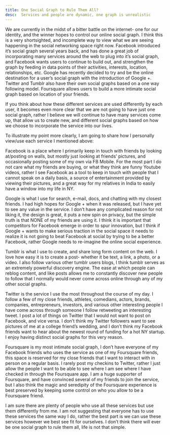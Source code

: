 ```yaml
---
title: One Social Graph to Rule Them All?
desc:  Services and people are dynamic, one graph is unrealistic
---
```


We are currently in the midst of a bitter battle on the internet- one for our identity, and the winner hopes to control our online social graph.  I think this is a very shortsighted, and incomplete way to view what we are seeing happening in the social networking space right now. Facebook introduced it’s social graph several years back, and has done a great job of incorporating many services around the web to plug into it’s social graph, and Facebook wants users to continue to build out, and strengthen the graph by feeding in data points of their activities, interests, location, relationships, etc.  Google has recently decided to try and be the online destination for a user’s social graph with the introduction of Google +.  Twitter and Tumblr also have their own social graphs based on a one way following model.  Foursquare allows users to build a more intimate social graph based on location of your friends.

If you think about how these different services are used differently by each user, it becomes even more clear that we are not going to have just one social graph, rather I believe we will continue to have many services come up, that allow us to create new, and different social graphs based on how we choose to incorporate the service into our lives.  

To illustrate my point more clearly, I am going to share how I personally view/use each service I mentioned above:  

Facebook is a place where I primarily keep in touch with friends by looking at/posting on walls, but mostly just looking at friends’ pictures, and occasionally posting some of my own via FB Mobile. For the most part I do not care what my friends are buying, or what they think are funny Youtube videos, rather I see Facebook as a tool to keep in touch with people that I cannot speak on a daily basis, a source of entertainment provided by viewing their pictures, and a great way for my relatives in India to easily have a window into my life in NY.

Google is what I use for search, e-mail, docs, and chatting with my closest friends. I had high hopes for Google + when it was released, but I have yet to see any value in the service. I don’t have any complicated reason for not liking it, the design is great, it puts a new spin on privacy, but the simple truth is that NONE of my friends are using it. I think it is important that competitors for Facebook emerge in order to spur innovation, but I think if Google + wants to make serious traction in the social space it needs to realize it is not going to beat Facebook at social by trying to be a better Facebook, rather Google needs to re-imagine the online social experience.

Tumblr is what I use to create, and share long form content on the web.  I love how easy it is to create a post- whether it be text, a link, a photo, or a video.  I also follow various other tumblr users blogs, I think tumblr serves as an extremely powerful discovery engine.  The ease at which people can reblog content, and like posts allows me to constantly discover new people to follow that I normally would never come across online through any of my other social graphs.

Twitter is the service I use the most throughout the course of my day. I follow a few of my close friends, athletes, comedians, actors, brands, companies, entrepreneurs, investors, and various other interesting people I have come across through someone I follow retweeting an interesting tweet. I post a lot of things on Twitter that I would not want to post on Facebook, and vice versa.  I don’t think my Twitter followers want to see pictures of me at a college friend’s wedding, and I don’t think my Facebook friends want to hear about the newest round of funding for a hot NY startup. I enjoy having distinct social graphs for this very reason.

Foursquare is my most intimate social graph, I don’t have everyone of my Facebook friends who uses the service as one of my Foursquare friends, this space is reserved for my close friends that I want to interact with in person on a regular basis.  I rarely post my checkins to Twitter, rather I just allow the people I want to be able to see where I am see where I have checked in through the Foursquare app.  I am a huge supporter of Foursquare, and have convinced several of my friends to join the service, but I also think the magic and seredipity of the Foursquare experience is best preserved by keeping some control on who you allow to be a Foursquare friend.

I am sure there are plenty of people who use all these services but use them differently from me.  I am not suggesting that everyone has to use these services the same way I do, rather the best part is we can use these services however we best see fit for ourselves. I don’t think there will ever be one social graph to rule them all, life is not that simple.